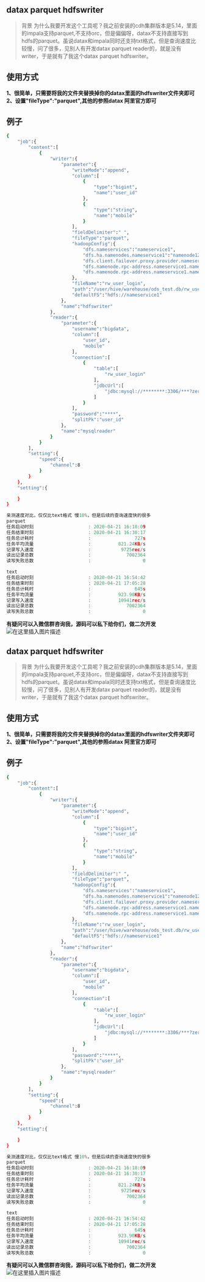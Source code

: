 ## datax parquet hdfswriter

> 背景
> 为什么我要开发这个工具呢？我之前安装的cdh集群版本是5.14，里面的impala支持parquet,不支持orc，但是偏偏呀，datax不支持直接写到hdfs的parquet。虽说datax和impala同时还支持txt格式，但是查询速度比较慢，问了很多，见别人有开发datax parquet reader的，就是没有writer，于是就有了我这个datax parquet hdfswriter。

## 使用方式
**1、很简单，只需要将我的文件夹替换掉你的datax里面的hdfswriter文件夹即可
2、设置"fileType":"parquet",其他的参照datax 阿里官方即可**
## 例子
```bash
{
    "job":{
        "content":[
            {
                "writer":{
                    "parameter":{
                        "writeMode":"append",
                        "column":[
                            {
                                "type":"bigint",
                                "name":"user_id"
                            },
                            {
                                "type":"string",
                                "name":"mobile"
                            }
                        ],
                        "fieldDelimiter":" ",
                        "fileType":"parquet",
                        "hadoopConfig":{
                            "dfs.nameservices":"nameservice1",
                            "dfs.ha.namenodes.nameservice1":"namenode128,namenode113",
                            "dfs.client.failover.proxy.provider.nameservice1":"org.apache.hadoop.hdfs.server.namenode.ha.ConfiguredFailoverProxyProvider",
                            "dfs.namenode.rpc-address.nameservice1.namenode113":"*****:8020",
                            "dfs.namenode.rpc-address.nameservice1.namenode128":"*****:8020"
                        },
                        "fileName":"rw_user_login",
                        "path":"/user/hive/warehouse/ods_test.db/rw_user_login/20200420",
                        "defaultFS":"hdfs://nameservice1"
                    },
                    "name":"hdfswriter"
                },
                "reader":{
                    "parameter":{
                        "username":"bigdata",
                        "column":[
                            "user_id",
                            "mobile"
                        ],
                        "connection":[
                            {
                                "table":[
                                    "rw_user_login"
                                ],
                                "jdbcUrl":[
                                    "jdbc:mysql://********:3306/***?zeroDateTimeBehavior=convertToNull&useUnicode=true&characterEncoding=utf8"
                                ]
                            }
                        ],
                        "password":"****",
                        "splitPk":"user_id"
                    },
                    "name":"mysqlreader"
                }
            }
        ],
        "setting":{
            "speed":{
                "channel":8
            }
        }
    },
    "setting":{

    }
}
```

```c
亲测速度对比，仅仅比text格式 慢10%，但是后续的查询速度快的很多
parquet
任务启动时刻                    : 2020-04-21 16:18:09
任务结束时刻                    : 2020-04-21 16:30:17
任务总计耗时                    :                727s
任务平均流量                    :          821.24KB/s
记录写入速度                    :           9725rec/s
读出记录总数                    :             7002364
读写失败总数                    :                   0

text
任务启动时刻                    : 2020-04-21 16:54:42
任务结束时刻                    : 2020-04-21 17:05:28
任务总计耗时                    :                645s
任务平均流量                    :          923.90KB/s
记录写入速度                    :          10941rec/s
读出记录总数                    :             7002364
读写失败总数                    :                   0
```

**有疑问可以入微信群咨询我，源码可以私下给你们，做二次开发**
![在这里插入图片描述](https://img-blog.csdnimg.cn/20200421174402880.jpg?x-oss-process=image/watermark,type_ZmFuZ3poZW5naGVpdGk,shadow_10,text_aHR0cHM6Ly9ibG9nLmNzZG4ubmV0L3FxXzM0NzQ4NTY5,size_16,color_FFFFFF,t_70)

## datax parquet hdfswriter

> 背景
> 为什么我要开发这个工具呢？我之前安装的cdh集群版本是5.14，里面的impala支持parquet,不支持orc，但是偏偏呀，datax不支持直接写到hdfs的parquet。虽说datax和impala同时还支持txt格式，但是查询速度比较慢，问了很多，见别人有开发datax parquet reader的，就是没有writer，于是就有了我这个datax parquet hdfswriter。

## 使用方式
**1、很简单，只需要将我的文件夹替换掉你的datax里面的hdfswriter文件夹即可
2、设置"fileType":"parquet",其他的参照datax 阿里官方即可**
## 例子
```bash
{
    "job":{
        "content":[
            {
                "writer":{
                    "parameter":{
                        "writeMode":"append",
                        "column":[
                            {
                                "type":"bigint",
                                "name":"user_id"
                            },
                            {
                                "type":"string",
                                "name":"mobile"
                            }
                        ],
                        "fieldDelimiter":" ",
                        "fileType":"parquet",
                        "hadoopConfig":{
                            "dfs.nameservices":"nameservice1",
                            "dfs.ha.namenodes.nameservice1":"namenode128,namenode113",
                            "dfs.client.failover.proxy.provider.nameservice1":"org.apache.hadoop.hdfs.server.namenode.ha.ConfiguredFailoverProxyProvider",
                            "dfs.namenode.rpc-address.nameservice1.namenode113":"*****:8020",
                            "dfs.namenode.rpc-address.nameservice1.namenode128":"*****:8020"
                        },
                        "fileName":"rw_user_login",
                        "path":"/user/hive/warehouse/ods_test.db/rw_user_login/20200420",
                        "defaultFS":"hdfs://nameservice1"
                    },
                    "name":"hdfswriter"
                },
                "reader":{
                    "parameter":{
                        "username":"bigdata",
                        "column":[
                            "user_id",
                            "mobile"
                        ],
                        "connection":[
                            {
                                "table":[
                                    "rw_user_login"
                                ],
                                "jdbcUrl":[
                                    "jdbc:mysql://********:3306/***?zeroDateTimeBehavior=convertToNull&useUnicode=true&characterEncoding=utf8"
                                ]
                            }
                        ],
                        "password":"****",
                        "splitPk":"user_id"
                    },
                    "name":"mysqlreader"
                }
            }
        ],
        "setting":{
            "speed":{
                "channel":8
            }
        }
    },
    "setting":{

    }
}
```

```c
亲测速度对比，仅仅比text格式 慢10%，但是后续的查询速度快的很多
parquet
任务启动时刻                    : 2020-04-21 16:18:09
任务结束时刻                    : 2020-04-21 16:30:17
任务总计耗时                    :                727s
任务平均流量                    :          821.24KB/s
记录写入速度                    :           9725rec/s
读出记录总数                    :             7002364
读写失败总数                    :                   0

text
任务启动时刻                    : 2020-04-21 16:54:42
任务结束时刻                    : 2020-04-21 17:05:28
任务总计耗时                    :                645s
任务平均流量                    :          923.90KB/s
记录写入速度                    :          10941rec/s
读出记录总数                    :             7002364
读写失败总数                    :                   0
```

**有疑问可以入微信群咨询我，源码可以私下给你们，做二次开发**
![在这里插入图片描述](https://img-blog.csdnimg.cn/20200421174402880.jpg?x-oss-process=image/watermark,type_ZmFuZ3poZW5naGVpdGk,shadow_10,text_aHR0cHM6Ly9ibG9nLmNzZG4ubmV0L3FxXzM0NzQ4NTY5,size_16,color_FFFFFF,t_70)

